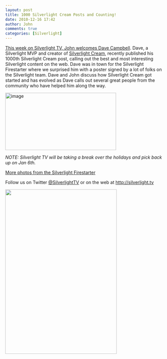 ```yaml
---
layout: post
title: 1000 Silverlight Cream Posts and Counting!
date: 2010-12-16 17:42
author: John
comments: true
categories: [Silverlight]
---
```

<p><a href="http://jpapa.me/sltv55">This week on Silverlight TV, John welcomes Dave Campbell</a>. Dave, a Silverlight MVP and creator of <a href="http://geekswithblogs.net/WynApseTechnicalMusings/Default.aspx">Silverlight Cream</a>, recently published his 1000th Silverlight Cream post, calling out the best and most interesting Silverlight content on the web. Dave was in town for the Silverlight Firestarter where we surprised him with a poster signed by a lot of folks on the Silverlight team. Dave and John discuss how Silverlight Cream got started and has evolved as Dave calls out several great people from the community who have helped him along the way. </p>  <p><a href="http://jpapa.me/sltv55"><img style="background-image: none; border-bottom: 0px; border-left: 0px; padding-left: 0px; padding-right: 0px; display: inline; border-top: 0px; border-right: 0px; padding-top: 0px" title="image" border="0" alt="image" src="http://images.johnpapa.net/wp-content/uploads/files/media/image/Windows-Live-Writer/374d9ce89921_CE1B/image_3.png" width="350" height="181" /></a></p>  <p><em>NOTE: Silverlight TV will be taking a break over the holidays and pick back up on Jan 6th.</em></p>  <p><a href="http://www.flickr.com/photos/johnpapa/sets/72157625462476083/">More photos from the Silverlight Firestarter</a></p>  <p>Follow us on Twitter <a href="http://www.twitter.com/SilverlightTV">@SilverlightTV</a> or on the web at <a href="http://silverlight.tv/">http://silverlight.tv</a></p>  <p><a href="http://www.flickr.com/photos/johnpapa/sets/72157625462476083/"><img alt="" src="http://files.channel9.msdn.com/thumbnail/f46daba2-6cbf-4e80-855d-a8e4b643aa8e.jpg" width="352" height="519" /></a></p>

